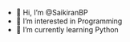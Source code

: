 - 👋 Hi, I’m @SaikiranBP
- 👀 I’m interested in Programming
- 🌱 I’m currently learning Python

<!---
SaikiranBP/SaikiranBP is a ✨ special ✨ repository because its `README.md` (this file) appears on your GitHub profile.
You can click the Preview link to take a look at your changes.
--->
